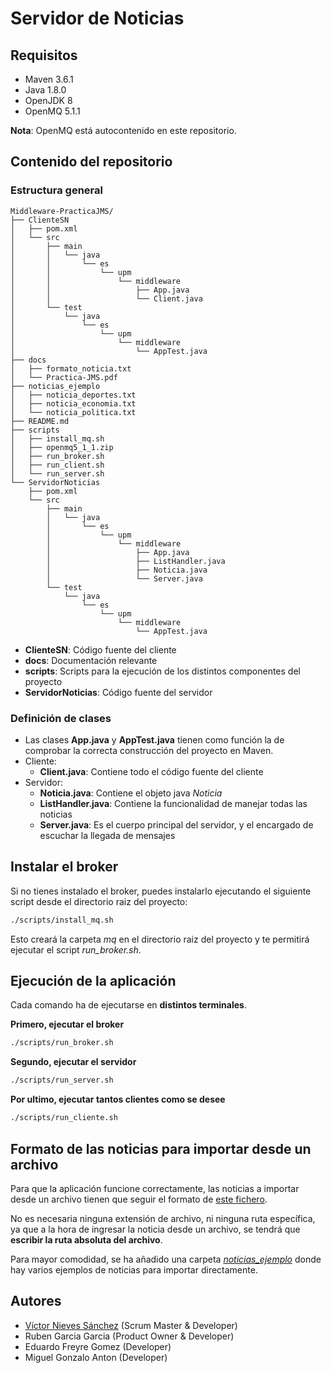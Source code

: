 # Servidor de Noticias

## Requisitos
- Maven 3.6.1
- Java 1.8.0
- OpenJDK 8
- OpenMQ 5.1.1

**Nota**: OpenMQ está autocontenido en este repositorio.

## Contenido del repositorio
### Estructura general
```
Middleware-PracticaJMS/
├── ClienteSN
│   ├── pom.xml
│   └── src
│       ├── main
│       │   └── java
│       │       └── es
│       │           └── upm
│       │               └── middleware
│       │                   ├── App.java
│       │                   └── Client.java
│       └── test
│           └── java
│               └── es
│                   └── upm
│                       └── middleware
│                           └── AppTest.java
├── docs
│   ├── formato_noticia.txt
│   └── Practica-JMS.pdf
├── noticias_ejemplo
│   ├── noticia_deportes.txt
│   ├── noticia_economia.txt
│   └── noticia_politica.txt
├── README.md
├── scripts
│   ├── install_mq.sh
│   ├── openmq5_1_1.zip
│   ├── run_broker.sh
│   ├── run_client.sh
│   └── run_server.sh
└── ServidorNoticias
    ├── pom.xml
    └── src
        ├── main
        │   └── java
        │       └── es
        │           └── upm
        │               └── middleware
        │                   ├── App.java
        │                   ├── ListHandler.java
        │                   ├── Noticia.java
        │                   └── Server.java
        └── test
            └── java
                └── es
                    └── upm
                        └── middleware
                            └── AppTest.java

```
- **ClienteSN**: Código fuente del cliente
- **docs**: Documentación relevante
- **scripts**: Scripts para la ejecución de los distintos componentes del proyecto
- **ServidorNoticias**: Código fuente del servidor
### Definición de clases
- Las clases **App.java** y **AppTest.java** tienen como función la de comprobar la correcta construcción del proyecto en Maven.
- Cliente:
  - **Client.java**: Contiene todo el código fuente del cliente
- Servidor:
  - **Noticia.java**: Contiene el objeto java _Noticia_
  - **ListHandler.java**: Contiene la funcionalidad de manejar todas las noticias
  - **Server.java**: Es el cuerpo principal del servidor, y el encargado de escuchar la llegada de mensajes
## Instalar el broker
Si no tienes instalado el broker, puedes instalarlo ejecutando el siguiente script desde el directorio raiz del proyecto:
```sh
./scripts/install_mq.sh
```
Esto creará la carpeta _mq_ en el directorio raiz del proyecto y te permitirá ejecutar el script _run_broker.sh_.

## Ejecución de la aplicación
Cada comando ha de ejecutarse en **distintos terminales**.

**Primero, ejecutar el broker**
```sh
./scripts/run_broker.sh
```
**Segundo, ejecutar el servidor**
```sh
./scripts/run_server.sh
```
**Por ultimo, ejecutar tantos clientes como se desee**
```sh
./scripts/run_cliente.sh
```

## Formato de las noticias para importar desde un archivo
Para que la aplicación funcione correctamente, las noticias a importar desde un archivo tienen que seguir el formato de [este fichero](/docs/formato_noticia.txt).

No es necesaria ninguna extensión de archivo, ni ninguna ruta específica, ya que a la hora de ingresar la noticia desde un archivo, se tendrá que **escribir la ruta absoluta del archivo**.

Para mayor comodidad, se ha añadido una carpeta [_noticias_ejemplo_](/noticias_ejemplo) donde hay varios ejemplos de noticias para importar directamente.
## Autores
- [Víctor Nieves Sánchez](https://github.com/VictorNS69/) (Scrum Master & Developer)
- Ruben Garcia Garcia (Product Owner & Developer)
- Eduardo Freyre Gomez (Developer)
- Miguel Gonzalo Anton (Developer)
